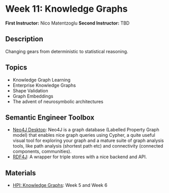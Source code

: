 # Week 11: Knowledge Graphs

**First Instructor:** Nico Matentzoglu
**Second Instructor:** TBD

## Description
Changing gears from deterministic to statistical reasoning.


## Topics
- Knowledge Graph Learning
- Enterprise Knowledge Graphs
- Shape Validation
- Graph Embeddings
- The advent of neurosymbolic architectures

## Semantic Engineer Toolbox
- [Neo4J Desktop](https://neo4j.com/download/): Neo4J is a graph database (Labelled Property Graph model) that enables nice graph queries using Cypher, a quite useful visual tool for exploring your graph and a mature suite of graph analysis tools, like path analysis (shortest path etc) and connectivity (connected components, communities).
- [RDF4J](https://rdf4j.org/documentation/): A wrapper for triple stores with a nice backend and API.

## Materials
- [HPI: Knowledge Graphs](https://open.hpi.de/courses/knowledgegraphs2020/overview): Week 5 and Week 6
